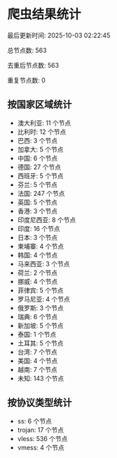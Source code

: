 # 爬虫结果统计

最后更新时间: 2025-10-03 02:22:45

总节点数: 563

去重后节点数: 563

重复节点数: 0

## 按国家区域统计

- 澳大利亚: 11 个节点
- 比利时: 12 个节点
- 巴西: 3 个节点
- 加拿大: 5 个节点
- 中国: 6 个节点
- 德国: 27 个节点
- 西班牙: 5 个节点
- 芬兰: 5 个节点
- 法国: 247 个节点
- 英国: 5 个节点
- 香港: 3 个节点
- 印度尼西亚: 8 个节点
- 印度: 16 个节点
- 日本: 3 个节点
- 柬埔寨: 4 个节点
- 韩国: 4 个节点
- 马来西亚: 3 个节点
- 荷兰: 2 个节点
- 挪威: 4 个节点
- 菲律宾: 5 个节点
- 罗马尼亚: 4 个节点
- 俄罗斯: 3 个节点
- 瑞典: 6 个节点
- 新加坡: 5 个节点
- 泰国: 1 个节点
- 土耳其: 5 个节点
- 台湾: 7 个节点
- 美国: 4 个节点
- 越南: 7 个节点
- 未知: 143 个节点

## 按协议类型统计

- ss: 6 个节点
- trojan: 17 个节点
- vless: 536 个节点
- vmess: 4 个节点
